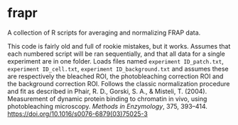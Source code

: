 # frapr

A collection of R scripts for averaging and normalizing FRAP data.

This code is fairly old and full of rookie mistakes, but it works. Assumes that
each numbered script will be ran sequentially, and that all data for a single
experiment are in one folder. Loads files named `experiment ID_patch.txt`,
`experiment ID_cell.txt`, `experiment ID_background.txt` and assumes these are
respectively the bleached ROI, the photobleaching correction ROI and the
background correction ROI. Follows the classic normalization procedure and fit
as described in Phair, R. D., Gorski, S. A., & Misteli, T. (2004). Measurement
of dynamic protein binding to chromatin in vivo, using photobleaching
microscopy. *Methods in Enzymology*, 375, 393–414.
https://doi.org/10.1016/s0076-6879(03)75025-3
